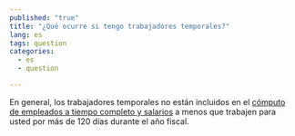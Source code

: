 ```yaml
---
published: "true"
title: "¿Qué ocurre si tengo trabajadores temporales?"
lang: es
tags: question
categories: 
  - es
  - question

---
```


En general, los trabajadores temporales no están incluidos en el [cómputo de empleados a tiempo completo y salarios](http://www.irs.gov/uac/Small-Business-Health-Care-Tax-Credit-Questions-and-Answers:-Determining-FTEs-and-Average-Annual-Wages) a menos que trabajen para usted por más de 120 días durante el año fiscal.  
